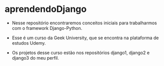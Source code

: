 # aprendendoDjango

- Nesse repositório encontraremos conceitos iniciais para trabalharmos com o framework Django-Python. 

- Esse é um curso da Geek University, que se encontra na plataforma de estudos Udemy. 

- Os projetos desse curso estão nos repositórios django1, django2 e django3 do meu perfil.
